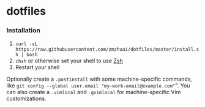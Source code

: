 # dotfiles

### Installation

1. `curl -sL https://raw.githubusercontent.com/zmzhuai/dotfiles/master/install.sh | bash`
1. `chsh` or otherwise set your shell to use [Zsh](http://www.zsh.org/)
1. Restart your shell

Optionally create a `.postinstall` with some machine-specific commands, like `git config --global user.email "my-work-email@example.com"`". You can also create a `.vimlocal` and `.gvimlocal` for machine-specific Vim customizations.

